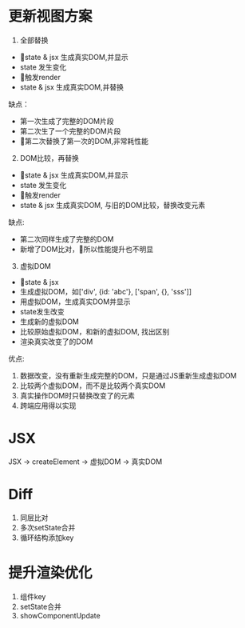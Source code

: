 # 更新视图方案

1. 全部替换
  - state & jsx 生成真实DOM,并显示
  - state 发生变化
  - 触发render
  - state & jsx 生成真实DOM,并替换

缺点：
  - 第一次生成了完整的DOM片段
  - 第二次生了一个完整的DOM片段
  - 第二次替换了第一次的DOM,非常耗性能

2. DOM比较，再替换
  - state & jsx 生成真实DOM,并显示
  - state 发生变化
  - 触发render
  - state & jsx 生成真实DOM, 与旧的DOM比较，替换改变元素

缺点:
  - 第二次同样生成了完整的DOM
  - 新增了DOM比对，所以性能提升也不明显

3. 虚拟DOM
  - state & jsx
  - 生成虚拟DOM，如['div', {id: 'abc'}, ['span', {}, 'sss']]
  - 用虚拟DOM，生成真实DOM并显示
  - state发生改变
  - 生成新的虚拟DOM
  - 比较原始虚拟DOM，和新的虚拟DOM, 找出区别
  - 渲染真实改变了的DOM

优点:
  1. 数据改变，没有重新生成完整的DOM，只是通过JS重新生成虚拟DOM
  2. 比较两个虚拟DOM，而不是比较两个真实DOM
  3. 真实操作DOM时只替换改变了的元素
  4. 跨端应用得以实现

# JSX
JSX -> createElement -> 虚拟DOM -> 真实DOM

# Diff
1. 同层比对
2. 多次setState合并
3. 循环结构添加key


# 提升渲染优化
1. 组件key
2. setState合并
3. showComponentUpdate